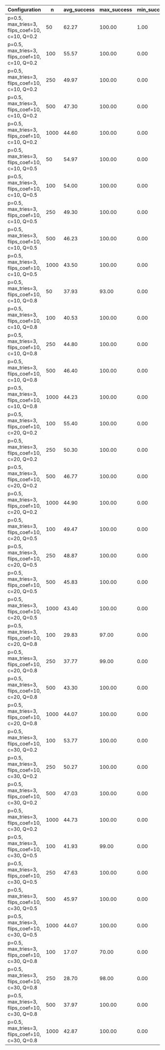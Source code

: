 | Configuration                                  |    n |   avg_success |   max_success |   min_success |   avg_total_flips |   avg_time |   phase_transition |
|------------------------------------------------|------|---------------|---------------|---------------|-------------------|------------|--------------------|
| p=0.5, max_tries=3, flips_coef=10, c=10, Q=0.2 |   50 |         62.27 |        100.00 |          1.00 |          63753.70 |       8.55 |               4.40 |
| p=0.5, max_tries=3, flips_coef=10, c=10, Q=0.2 |  100 |         55.57 |        100.00 |          0.00 |         149251.70 |      20.01 |               4.20 |
| p=0.5, max_tries=3, flips_coef=10, c=10, Q=0.2 |  250 |         49.97 |        100.00 |          0.00 |         413898.33 |      85.56 |               4.00 |
| p=0.5, max_tries=3, flips_coef=10, c=10, Q=0.2 |  500 |         47.30 |        100.00 |          0.00 |         864002.90 |     101.48 |               3.90 |
| p=0.5, max_tries=3, flips_coef=10, c=10, Q=0.2 | 1000 |         44.60 |        100.00 |          0.00 |        1792659.73 |     467.76 |               3.80 |
| p=0.5, max_tries=3, flips_coef=10, c=10, Q=0.5 |   50 |         54.97 |        100.00 |          0.00 |          73128.43 |       9.14 |               4.10 |
| p=0.5, max_tries=3, flips_coef=10, c=10, Q=0.5 |  100 |         54.00 |        100.00 |          0.00 |         152148.47 |      20.84 |               4.10 |
| p=0.5, max_tries=3, flips_coef=10, c=10, Q=0.5 |  250 |         49.30 |        100.00 |          0.00 |         418049.10 |      84.15 |               4.00 |
| p=0.5, max_tries=3, flips_coef=10, c=10, Q=0.5 |  500 |         46.23 |        100.00 |          0.00 |         877677.57 |     107.32 |               3.90 |
| p=0.5, max_tries=3, flips_coef=10, c=10, Q=0.5 | 1000 |         43.50 |        100.00 |          0.00 |        1827393.53 |     500.52 |               3.80 |
| p=0.5, max_tries=3, flips_coef=10, c=10, Q=0.8 |   50 |         37.93 |         93.00 |          0.00 |          94910.47 |      10.90 |               3.60 |
| p=0.5, max_tries=3, flips_coef=10, c=10, Q=0.8 |  100 |         40.53 |        100.00 |          0.00 |         184250.90 |      23.67 |               3.70 |
| p=0.5, max_tries=3, flips_coef=10, c=10, Q=0.8 |  250 |         44.80 |        100.00 |          0.00 |         439688.23 |      88.52 |               3.90 |
| p=0.5, max_tries=3, flips_coef=10, c=10, Q=0.8 |  500 |         46.40 |        100.00 |          0.00 |         871126.57 |     105.48 |               3.90 |
| p=0.5, max_tries=3, flips_coef=10, c=10, Q=0.8 | 1000 |         44.23 |        100.00 |          0.00 |        1806652.90 |     474.51 |               3.80 |
| p=0.5, max_tries=3, flips_coef=10, c=20, Q=0.2 |  100 |         55.40 |        100.00 |          0.00 |         149506.87 |      20.15 |               4.10 |
| p=0.5, max_tries=3, flips_coef=10, c=20, Q=0.2 |  250 |         50.30 |        100.00 |          0.00 |         411680.70 |      82.85 |               4.00 |
| p=0.5, max_tries=3, flips_coef=10, c=20, Q=0.2 |  500 |         46.77 |        100.00 |          0.00 |         872811.97 |     304.90 |               3.90 |
| p=0.5, max_tries=3, flips_coef=10, c=20, Q=0.2 | 1000 |         44.90 |        100.00 |          0.00 |        1792579.27 |     473.19 |               3.80 |
| p=0.5, max_tries=3, flips_coef=10, c=20, Q=0.5 |  100 |         49.47 |        100.00 |          0.00 |         163263.97 |      21.94 |               4.00 |
| p=0.5, max_tries=3, flips_coef=10, c=20, Q=0.5 |  250 |         48.87 |        100.00 |          0.00 |         422185.40 |      84.75 |               4.00 |
| p=0.5, max_tries=3, flips_coef=10, c=20, Q=0.5 |  500 |         45.83 |        100.00 |          0.00 |         880515.60 |     107.83 |               3.90 |
| p=0.5, max_tries=3, flips_coef=10, c=20, Q=0.5 | 1000 |         43.40 |        100.00 |          0.00 |        1822243.73 |     496.34 |               3.80 |
| p=0.5, max_tries=3, flips_coef=10, c=20, Q=0.8 |  100 |         29.83 |         97.00 |          0.00 |         213459.87 |      27.08 |               3.40 |
| p=0.5, max_tries=3, flips_coef=10, c=20, Q=0.8 |  250 |         37.77 |         99.00 |          0.00 |         484493.77 |      97.68 |               3.70 |
| p=0.5, max_tries=3, flips_coef=10, c=20, Q=0.8 |  500 |         43.30 |        100.00 |          0.00 |         907350.50 |     121.60 |               3.80 |
| p=0.5, max_tries=3, flips_coef=10, c=20, Q=0.8 | 1000 |         44.07 |        100.00 |          0.00 |        1809060.27 |     483.24 |               3.80 |
| p=0.5, max_tries=3, flips_coef=10, c=30, Q=0.2 |  100 |         53.77 |        100.00 |          0.00 |         153810.17 |      21.10 |               4.10 |
| p=0.5, max_tries=3, flips_coef=10, c=30, Q=0.2 |  250 |         50.27 |        100.00 |          0.00 |         412126.57 |      83.30 |               4.00 |
| p=0.5, max_tries=3, flips_coef=10, c=30, Q=0.2 |  500 |         47.03 |        100.00 |          0.00 |         868515.57 |     102.47 |               3.90 |
| p=0.5, max_tries=3, flips_coef=10, c=30, Q=0.2 | 1000 |         44.73 |        100.00 |          0.00 |        1794070.23 |     482.00 |               3.90 |
| p=0.5, max_tries=3, flips_coef=10, c=30, Q=0.5 |  100 |         41.93 |         99.00 |          0.00 |         182973.93 |      24.93 |               3.70 |
| p=0.5, max_tries=3, flips_coef=10, c=30, Q=0.5 |  250 |         47.63 |        100.00 |          0.00 |         427220.50 |      87.28 |               3.90 |
| p=0.5, max_tries=3, flips_coef=10, c=30, Q=0.5 |  500 |         45.97 |        100.00 |          0.00 |         882238.40 |     108.50 |               3.90 |
| p=0.5, max_tries=3, flips_coef=10, c=30, Q=0.5 | 1000 |         44.07 |        100.00 |          0.00 |        1808994.03 |     518.60 |               3.80 |
| p=0.5, max_tries=3, flips_coef=10, c=30, Q=0.8 |  100 |         17.07 |         70.00 |          0.00 |         250130.00 |      17.69 |               2.90 |
| p=0.5, max_tries=3, flips_coef=10, c=30, Q=0.8 |  250 |         28.70 |         98.00 |          0.00 |         544866.60 |      50.87 |               3.40 |
| p=0.5, max_tries=3, flips_coef=10, c=30, Q=0.8 |  500 |         37.97 |        100.00 |          0.00 |         969730.93 |     139.56 |               3.70 |
| p=0.5, max_tries=3, flips_coef=10, c=30, Q=0.8 | 1000 |         42.87 |        100.00 |          0.00 |        1832195.67 |     506.53 |               3.80 |